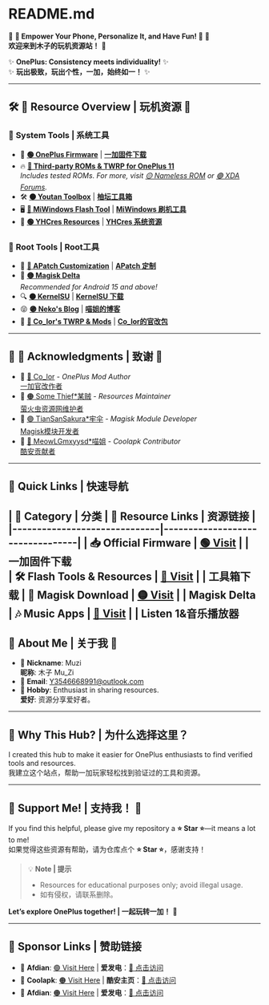 # README.md

🎉 **🌈 Empower Your Phone, Personalize It, and Have Fun! 🌟** 🎉  
**欢迎来到木子的玩机资源站！** 🎉

✨ **OnePlus: Consistency meets individuality!** ✨  
✨ **玩出极致，玩出个性，一加，始终如一！** ✨

---

## 🛠️ **🌟 Resource Overview | 玩机资源 🌟**

### 📂 **System Tools | 系统工具**
- 🔧 **[🟢 OnePlus Firmware](https://yun.daxiaamu.com/)** | **[一加固件下载](https://yun.daxiaamu.com/)**
- 🔥 **[🔵 Third-party ROMs & TWRP for OnePlus 11](https://www.123865.com/s/nOd5jv-XJHu3)**  
  *Includes tested ROMs. For more, visit [🟡 Nameless ROM](https://www.nameless.wiki/) or [🟣 XDA Forums](https://xdaforums.com/).*  
- 🛠️ **[🟠 Youtan Toolbox](https://xiaoyi.vc/otantoolboxnt.html)** | **[柚坛工具箱](https://xiaoyi.vc/otantoolboxnt.html)**
- 🖥️ **[🔴 MiWindows Flash Tool](http://mindows.com/)** | **[MiWindows 刷机工具](http://mindows.com/)**
- 🧰 **[🟢 YHCres Resources](https://www.yhcres.top/)** | **[YHCres 系统资源](https://www.yhcres.top/)**

### 🎨 **Root Tools | Root工具**
- 💎 **[🔵 APatch Customization](https://github.com/bmax121/APatch)** | **[APatch 定制](https://github.com/bmax121/APatch)**
- 🎵 **[🟡 Magisk Delta](https://github.com/HuskyDG/magisk-files/releases/)**  
  *Recommended for Android 15 and above!*  
- 🔍 **[🟠 KernelSU](https://kernelsu.org/guide/difference-with-magisk.html)** | **[KernelSU 下载](https://kernelsu.org/guide/difference-with-magisk.html)**
- 😝 **[🟣 Neko's Blog](neko.ink)** | **[喵姐的博客](neko.ink)**
- 🍎 **[🔴 Co_lor's TWRP & Mods](https://docs.qq.com/doc/DTHhteE9xdnFPbVZM)** | **[Co_lor的官改包](https://docs.qq.com/doc/DTHhteE9xdnFPbVZM)**

---

## 🤝 **💖 Acknowledgments | 致谢 💖**
- 🌟 [🔵 Co_lor](http://www.coolapk.com/u/642425) - *OnePlus Mod Author*  
  [一加官改作者](http://www.coolapk.com/u/642425)
- 🌟 [🟠 Some Thief*某贼](http://www.coolapk.com/u/3463951) - *Resources Maintainer*  
  [萤火虫资源网维护者](http://www.coolapk.com/u/3463951)
- 🌟 [🟣 TianSanSakura*牢伞](http://www.coolapk.com/u/540690) - *Magisk Module Developer*  
  [Magisk模块开发者](http://www.coolapk.com/u/540690)
- 🌟 [🔴 MeowLGmxyysd*喵姐](http://www.coolapk.com/u/814297) - *Coolapk Contributor*  
  [酷安贡献者](http://www.coolapk.com/u/814297)

---

## 🚀 **Quick Links | 快速导航**

| 📂 **Category | 分类**            | 🔗 **Resource Links | 资源链接** |
|------------------------------|---------------------------------|
| 📥 **Official Firmware** | [🟢 Visit](https://yun.daxiaamu.com/) |
|   **一加固件下载**        
| 🛠️ **Flash Tools & Resources**   | [🔵 Visit](https://www.yhcres.top/)     |
|   **工具箱下载**
| 📜 **Magisk Download** | [🟡 Visit](https://github.com/HuskyDG/magisk-files/releases/) |
|   **Magisk Delta**
| 🎶 **Music Apps**                | [🔴 Visit](https://listen1.github.io/listen1/) |
|   **Listen 1&音乐播放器** 
---

## 🌟 **About Me | 关于我 🌟**
- 🌸 **Nickname**: Muzi  
  **昵称**: 木子 Mu_Zi  
- 📧 **Email**: [Y3546668991@outlook.com](mailto:Y3546668991@outlook.com)
- 🎯 **Hobby**: Enthusiast in sharing resources.  
  **爱好**: 资源分享爱好者。

---

## 🎉 **Why This Hub? | 为什么选择这里？**
I created this hub to make it easier for OnePlus enthusiasts to find verified tools and resources.  
我建立这个站点，帮助一加玩家轻松找到验证过的工具和资源。

---

## 🌟 **Support Me! | 支持我！ 🌟**
If you find this helpful, please give my repository a **⭐ Star ⭐**—it means a lot to me!  
如果觉得这些资源有帮助，请为仓库点个 **⭐ Star ⭐**，感谢支持！

> 💡 **Note | 提示**  
> - Resources for educational purposes only; avoid illegal usage.  
> - 如有侵权，请联系删除。

**Let’s explore OnePlus together! | 一起玩转一加！** 🎉

---

## 💖 **Sponsor Links | 赞助链接**
- 🌟 **Afdian**: [🟢 Visit Here](https://afdian.com/a/Muzi441) | **爱发电**：[🔵 点击访问](https://afdian.com/a/Muzi441)
- 📱 **Coolapk**: [🟠 Visit Here](https://www.coolapk.com/u/3772125) | **酷安主页**：[🔴 点击访问](https://www.coolapk.com/u/3772125)
- 💖 **Afdian**: [🟠 Visit Here](https://afdian.com/a/mlgmxyysd) | **爱发电**：[🔴 点击访问](https://afdian.com/a/mlgmxyysd)
